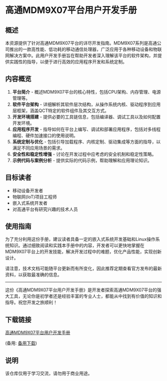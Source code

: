 # 高通MDM9X07平台用户开发手册

## 概述

本资源提供了针对高通MDM9X07平台的详尽开发指南。MDM9X07系列是高通公司推出的一款高性能、低功耗的移动通信处理器，广泛应用于各种移动设备和物联网解决方案中。此用户开发手册旨在帮助开发者深入理解该平台的软件架构，并提供实践性的指导，以便于进行高效的应用程序开发和系统定制。

## 内容概览

1. **平台简介** - 概述MDM9X07平台的核心特性，包括CPU架构、内存管理、电源管理等。
2. **软件平台架构** - 详细解析其软件层次结构，从操作系统内核、驱动程序到应用层框架，涵盖QCT特定的软件组件及其交互方式。
3. **开发环境搭建** - 提供必要的工具链信息，包括编译器、调试工具以及如何配置开发环境。
4. **应用程序开发** - 指导如何在平台上编写、调试和部署应用程序，包括对多线程编程、硬件加速接口的使用说明。
5. **系统定制与优化** - 包括引导加载程序、内核定制、驱动集成等方面的指导，以满足不同应用场景的需求。
6. **安全性和稳定性增强** - 讨论在开发过程中应考虑的安全机制和稳定性策略。
7. **示例代码与案例分析** - 提供实际的代码示例，帮助理解和应用理论知识。

## 目标读者

- 移动设备开发者
- 物联网(IoT)项目工程师
- 嵌入式系统开发者
- 对高通平台有研究兴趣的技术人员

## 使用指南

为了充分利用这份手册，建议读者具备一定的嵌入式系统开发基础和Linux操作系统知识。通过细致阅读和实践本手册中的内容，开发者可以更快地掌握在MDM9X07平台上的开发技能，解决开发过程中的难题，优化产品性能，实现创新设计。

请注意，技术文档可能随平台更新而有所变化，因此推荐定期查看官方发布的最新资料，以获取最准确的信息。

---

这份《高通MDM9X07平台用户开发手册》是开发者探索高通MDM9X07平台的强大工具，无论你是初学者还是经验丰富的专业人士，都能从中找到有价值的知识和指导。祝您开发之旅顺利！

## 下载链接
[高通MDM9X07平台用户开发手册](https://pan.quark.cn/s/6df07c309845) 

(备用: [备用下载](https://pan.baidu.com/s/1SisZuzgtv4chExDObmP3pg?pwd=1234))

## 说明

该仓库仅用于学习交流，请勿用于商业用途。
